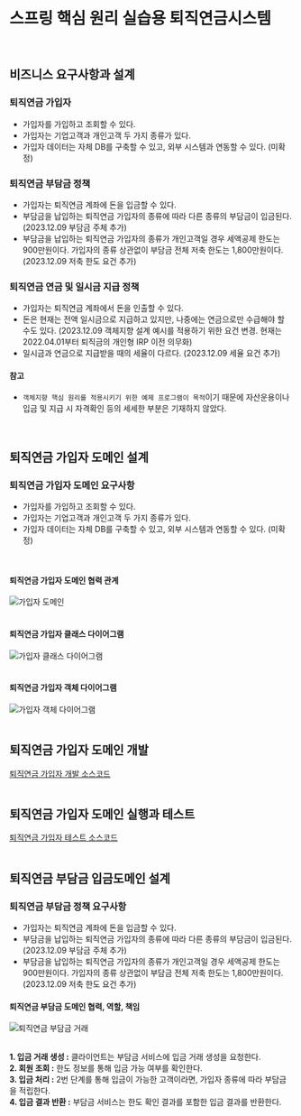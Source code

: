 # 스프링 핵심 원리 실습용 퇴직연금시스템
<br/>

## 비즈니스 요구사항과 설계
### 퇴직연금 가입자
- 가입자를 가입하고 조회할 수 있다.
- 가입자는 기업고객과 개인고객 두 가지 종류가 있다.
- 가입자 데이터는 자체 DB를 구축할 수 있고, 외부 시스템과 연동할 수 있다. (미확정)
### 퇴직연금 부담금 정책
- 가입자는 퇴직연금 계좌에 돈을 입금할 수 있다.
- 부담금을 납입하는 퇴직연금 가입자의 종류에 따라 다른 종류의 부담금이 입금된다. (2023.12.09 부담금 주체 추가)
- 부담금을 납입하는 퇴직연금 가입자의 종류가 개인고객일 경우 세액공제 한도는 900만원이다. 가입자의 종류 상관없이 부담금 전체 저축 한도는 1,800만원이다. (2023.12.09 저축 한도 요건 추가)
### 퇴직연금 연금 및 일시금 지급 정책
- 가입자는 퇴직연금 계좌에서 돈을 인출할 수 있다.
- 돈은 현재는 전액 일시금으로 지급하고 있지만, 나중에는 연금으로만 수급해야 할 수도 있다. (2023.12.09 객체지향 설계 예시를 적용하기 위한 요건 변경. 현재는 2022.04.01부터 퇴직금의 개인형 IRP 이전 의무화)
- 일시금과 연금으로 지급받을 때의 세율이 다르다. (2023.12.09 세율 요건 추가)

#### 참고
- `객체지향 핵심 원리를 적용시키기 위한 예제 프로그램이 목적`이기 때문에 자산운용이나 입금 및 지급 시 자격확인 등의 세세한 부분은 기재하지 않았다.
<br/>

## 퇴직연금 가입자 도메인 설계
### 퇴직연금 가입자 도메인 요구사항
- 가입자를 가입하고 조회할 수 있다.
- 가입자는 기업고객과 개인고객 두 가지 종류가 있다.
- 가입자 데이터는 자체 DB를 구축할 수 있고, 외부 시스템과 연동할 수 있다. (미확정)
<br/>

#### 퇴직연금 가입자 도메인 협력 관계
![가입자 도메인](https://github.com/taechacode/SpringCorePracticeRPS/assets/63395751/359ac1dd-a920-411b-96d2-4642ba76cb4a)
<br/><br/>

#### 퇴직연금 가입자 클래스 다이어그램
![가입자 클래스 다이어그램](https://github.com/taechacode/SpringCorePracticeRPS/assets/63395751/626a7b0f-07d3-481b-bb0b-89beff40630c)
<br/><br/>

#### 퇴직연금 가입자 객체 다이어그램
![가입자 객체 다이어그램](https://github.com/taechacode/SpringCorePracticeRPS/assets/63395751/08e8d0e5-768c-484d-a70b-c23951b6e2cd)
<br/><br/>

## 퇴직연금 가입자 도메인 개발
[퇴직연금 가입자 개발 소스코드](https://github.com/taechacode/SpringCorePracticeRPS/tree/main/src/main/java/rps/core/member)
<br/><br/>

## 퇴직연금 가입자 도메인 실행과 테스트
[퇴직연금 가입자 테스트 소스코드](https://github.com/taechacode/SpringCorePracticeRPS/blob/main/src/test/java/com/rps/core/member/MemberServiceTest.java)
<br/><br/>

## 퇴직연금 부담금 입금도메인 설계
### 퇴직연금 부담금 정책 요구사항
- 가입자는 퇴직연금 계좌에 돈을 입금할 수 있다.
- 부담금을 납입하는 퇴직연금 가입자의 종류에 따라 다른 종류의 부담금이 입금된다. (2023.12.09 부담금 주체 추가)
- 부담금을 납입하는 퇴직연금 가입자의 종류가 개인고객일 경우 세액공제 한도는 900만원이다. 가입자의 종류 상관없이 부담금 전체 저축 한도는 1,800만원이다. (2023.12.09 저축 한도 요건 추가)

#### 퇴직연금 부담금 도메인 협력, 역할, 책임
![퇴직연금 부담금 거래](https://github.com/taechacode/SpringCorePracticeRPS/assets/63395751/c4bee70d-567d-4d0c-b464-539af37de72a)
<br/><br/>

**1. 입금 거래 생성 :** 클라이언트는 부담금 서비스에 입금 거래 생성을 요청한다. <br/>
**2. 회원 조회 :** 한도 정보를 통해 입금 가능 여부를 확인한다. <br/>
**3. 입금 처리 :** 2번 단계를 통해 입금이 가능한 고객이라면, 가입자 종류에 따라 부담금을 적립한다. <br/>
**4. 입금 결과 반환 :** 부담금 서비스는 한도 확인 결과를 포함한 입금 결과를 반환한다. <br/>
